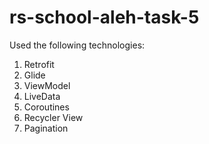 # rs-school-aleh-task-5

Used the following technologies:

1. Retrofit
2. Glide
3. ViewModel
4. LiveData
5. Coroutines
6. Recycler View
7. Pagination